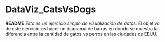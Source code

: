 # DataViz_CatsVsDogs
**README**
*Esto es un ejercicio simple de visualización de datos.*
El objetivo de este ejercicio es hacer un diagrama de barras en donde se muestra la diferencia entre la cantidad de gatos vs perros en las ciudades de EEUU.
